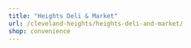 ```yaml
---
title: "Heights Deli & Market"
url: /cleveland-heights/heights-deli-and-market/
shop: convenience
---
```


